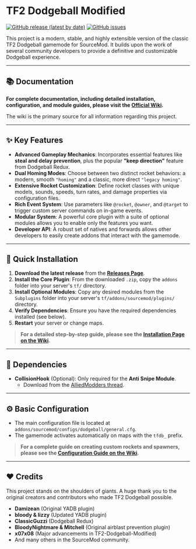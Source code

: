 # TF2 Dodgeball Modified

[![GitHub release (latest by date)](https://img.shields.io/github/v/release/Silorak/TF2-Dodgeball-Modified?style=for-the-badge)](https://github.com/Silorak/TF2-Dodgeball-Modified/releases/latest)
[![GitHub issues](https://img.shields.io/github/issues/Silorak/TF2-Dodgeball-Modified?style=for-the-badge)](https://github.com/Silorak/TF2-Dodgeball-Modified/issues)

This project is a modern, stable, and highly extensible version of the classic TF2 Dodgeball gamemode for SourceMod. It builds upon the work of several community developers to provide a definitive and customizable Dodgeball experience.

---

## 📚 Documentation

**For complete documentation, including detailed installation, configuration, and module guides, please visit the [Official Wiki](https://github.com/Silorak/TF2-Dodgeball-Modified/wiki).**

The wiki is the primary source for all information regarding this project.

---

## ✨ Key Features

* **Advanced Gameplay Mechanics**: Incorporates essential features like **steal and delay prevention**, plus the popular **"keep direction"** feature from Dodgeball Redux.
* **Dual Homing Modes**: Choose between two distinct rocket behaviors: a modern, smooth `"homing"` and a classic, more direct `"legacy homing"`.
* **Extensive Rocket Customization**: Define rocket classes with unique models, sounds, speeds, turn rates, and damage properties via configuration files.
* **Rich Event System**: Use parameters like `@rocket`, `@owner`, and `@target` to trigger custom server commands on in-game events.
* **Modular System**: A powerful core plugin with a suite of optional modules allows you to enable only the features you want.
* **Developer API**: A robust set of natives and forwards allows other developers to easily create addons that interact with the gamemode.

---

## 🚀 Quick Installation

1.  **Download the latest release** from the [**Releases Page**](https://github.com/Silorak/TF2-Dodgeball-Modified/releases/latest).
2.  **Install the Core Plugin**: From the downloaded `.zip`, copy the `addons` folder into your server's `tf/` directory.
3.  **Install Optional Modules**: Copy any desired modules from the `Subplugins` folder into your server's `tf/addons/sourcemod/plugins/` directory.
4.  **Verify Dependencies**: Ensure you have the required dependencies installed (see below).
5.  **Restart** your server or change maps.

> **For a detailed step-by-step guide, please see the [Installation Page on the Wiki](https://github.com/Silorak/TF2-Dodgeball-Modified/wiki/Installation).**

---

## 🔧 Dependencies

* **CollisionHook** (Optional): Only required for the **Anti Snipe Module**.
    * Download from the [AlliedModders thread](https://forums.alliedmods.net/showthread.php?t=197815).

---

## ⚙️ Basic Configuration

* The main configuration file is located at `addons/sourcemod/configs/dodgeball/general.cfg`.
* The gamemode activates automatically on maps with the `tfdb_` prefix.

> **For a complete guide on creating custom rockets and spawners, please see the [Configuration Guide on the Wiki](https://github.com/Silorak/TF2-Dodgeball-Modified/wiki/Configuration).**

---

## ❤️ Credits

This project stands on the shoulders of giants. A huge thank you to the original creators and contributors who made TF2 Dodgeball possible.

* **Damizean** (Original YADB plugin)
* **bloody & lizzy** (Updated YADB plugin)
* **ClassicGuzzi** (Dodgeball Redux)
* **BloodyNightmare & Mitchell** (Original airblast prevention plugin)
* **x07x08** (Major advancements in TF2-Dodgeball-Modified)
* And many others in the SourceMod community.
